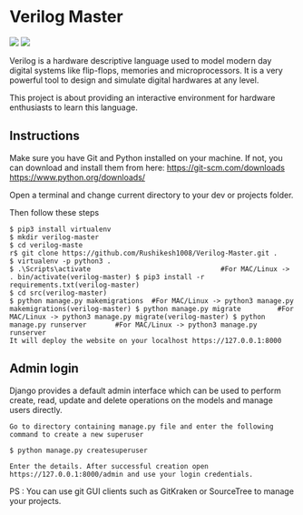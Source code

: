 # Verilog Master

![](https://img.shields.io/github/license/CybSec-NITW/WeaponHEX)
![](https://img.shields.io/pypi/pyversions/django.svg)

Verilog is a hardware descriptive language used to model modern day digital systems like flip-flops, memories and microprocessors. It is a very powerful tool to design and simulate digital hardwares at any level.

This project is about providing an interactive environment for hardware enthusiasts to learn this language.

## Instructions

Make sure you have Git and Python installed on your machine. If not, you can download and install them from here: https://git-scm.com/downloads https://www.python.org/downloads/

Open a terminal and change current directory to your dev or projects folder.

Then follow these steps
```
$ pip3 install virtualenv
$ mkdir verilog-master
$ cd verilog-maste
r$ git clone https://github.com/Rushikesh1008/Verilog-Master.git .
$ virtualenv -p python3 .
$ .\Scripts\activate                                #For MAC/Linux -> . bin/activate(verilog-master) $ pip3 install -r requirements.txt(verilog-master) 
$ cd src(verilog-master) 
$ python manage.py makemigrations  #For MAC/Linux -> python3 manage.py makemigrations(verilog-master) $ python manage.py migrate         #For MAC/Linux -> python3 manage.py migrate(verilog-master) $ python manage.py runserver       #For MAC/Linux -> python3 manage.py runserver
It will deploy the website on your localhost https://127.0.0.1:8000
```

## Admin login

Django provides a default admin interface which can be used to perform create, read, update and delete operations on the models and manage users directly.

```
Go to directory containing manage.py file and enter the following command to create a new superuser

$ python manage.py createsuperuser

Enter the details. After successful creation open https://127.0.0.1:8000/admin and use your login credentials.
```

PS : You can use git GUI clients such as GitKraken or SourceTree to manage your projects.

